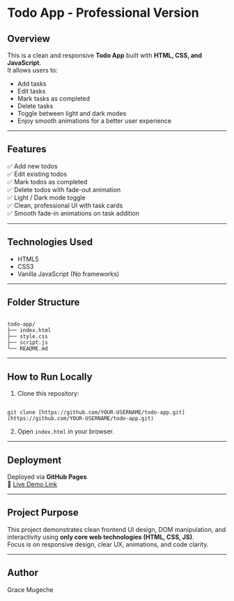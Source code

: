 # Todo App - Professional Version

## Overview
This is a clean and responsive **Todo App** built with **HTML, CSS, and JavaScript**.  
It allows users to:
- Add tasks
- Edit tasks
- Mark tasks as completed
- Delete tasks
- Toggle between light and dark modes
- Enjoy smooth animations for a better user experience

---

## Features
✅ Add new todos  
✅ Edit existing todos  
✅ Mark todos as completed  
✅ Delete todos with fade-out animation  
✅ Light / Dark mode toggle  
✅ Clean, professional UI with task cards  
✅ Smooth fade-in animations on task addition  

---

## Technologies Used
- HTML5
- CSS3
- Vanilla JavaScript (No frameworks)

---

## Folder Structure
```

todo-app/
├── index.html
├── style.css
├── script.js
└── README.md

```

---

## How to Run Locally
1. Clone this repository:
```

git clone [https://github.com/YOUR-USERNAME/todo-app.git](https://github.com/YOUR-USERNAME/todo-app.git)

```
2. Open `index.html` in your browser.

---

## Deployment
Deployed via **GitHub Pages**  
🔗 [Live Demo Link](https://YOUR-USERNAME.github.io/todo-app/)

---

## Project Purpose
This project demonstrates clean frontend UI design, DOM manipulation, and interactivity using **only core web technologies (HTML, CSS, JS)**.  
Focus is on responsive design, clear UX, animations, and code clarity.

---

## Author
Grace Mugeche
```






